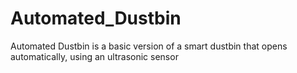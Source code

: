 # Automated_Dustbin
Automated Dustbin is a basic version of a smart dustbin that opens automatically, using an ultrasonic sensor
